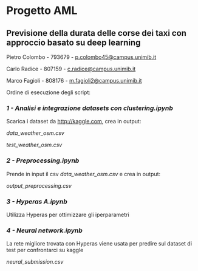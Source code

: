 # Progetto AML
## Previsione della durata delle corse dei taxi con approccio basato su deep learning


Pietro Colombo - 793679 - p.colombo45@campus.unimib.it

Carlo Radice - 807159 - c.radice@campus.unimib.it

Marco Fagioli - 808176 - m.fagioli2@campus.unimib.it

Ordine di esecuzione degli script:

### ***1 - Analisi e integrazione datasets con clustering.ipynb***
Scarica i dataset da http://kaggle.com, crea in output:

*data_weather_osm.csv*

*test_weather_osm.csv*

### ***2 - Preprocessing.ipynb***
Prende in input il csv *data_weather_osm.csv* e crea in output:

*output_preprocessing.csv*

### ***3 - Hyperas A.ipynb***
Utilizza Hyperas per ottimizzare gli iperparametri

### ***4 - Neural network.ipynb***
La rete migliore trovata con Hyperas viene usata per predire sul dataset di test per confrontarci su kaggle 

*neural_submission.csv*
